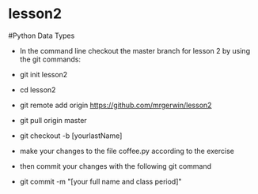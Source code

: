 # lesson2
#Python Data Types

* In the command line checkout the master branch for lesson 2 by using the git commands:
* git init lesson2
* cd lesson2
* git remote add origin https://github.com/mrgerwin/lesson2
* git pull origin master
* git checkout -b [yourlastName]

* make your changes to the file coffee.py according to the exercise
* then commit your changes with the following git command

* git commit -m "[your full name and class period]"
